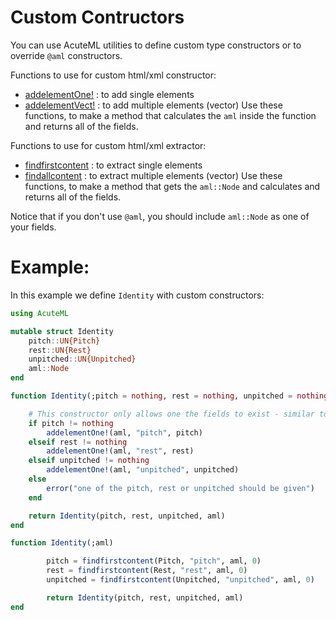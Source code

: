# Custom Contructors

You can use AcuteML utilities to define custom type constructors or to override `@aml` constructors.

Functions to use for custom html/xml constructor:
- [addelementOne!](@ref) : to add single elements
- [addelementVect!](@ref) : to add multiple elements (vector)
Use these functions, to make a method that calculates the `aml` inside the function and returns all of the fields.

Functions to use for custom html/xml extractor:
- [findfirstcontent](@ref) : to extract single elements
- [findallcontent](@ref) : to extract multiple elements (vector)
Use these functions, to make a method that gets the `aml::Node` and calculates and returns all of the fields.

Notice that if you don't use `@aml`, you should include `aml::Node` as one of your fields.

# Example:
In this example we define `Identity` with custom constructors:
```julia
using AcuteML

mutable struct Identity
    pitch::UN{Pitch}
    rest::UN{Rest}
    unpitched::UN{Unpitched}
    aml::Node
end

function Identity(;pitch = nothing, rest = nothing, unpitched = nothing)

    # This constructor only allows one the fields to exist - similar to choice element in XS
    if pitch != nothing
        addelementOne!(aml, "pitch", pitch)
    elseif rest != nothing
        addelementOne!(aml, "rest", rest)
    elseif unpitched != nothing
        addelementOne!(aml, "unpitched", unpitched)
    else
        error("one of the pitch, rest or unpitched should be given")
    end

    return Identity(pitch, rest, unpitched, aml)
end

function Identity(;aml)

        pitch = findfirstcontent(Pitch, "pitch", aml, 0)
        rest = findfirstcontent(Rest, "rest", aml, 0)
        unpitched = findfirstcontent(Unpitched, "unpitched", aml, 0)

        return Identity(pitch, rest, unpitched, aml)
end
```

